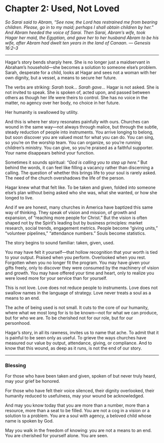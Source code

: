 # Chapter 2: Used, Not Loved

*So Sarai said to Abram, “See now, the Lord has restrained me from bearing children. Please, go in to my maid; perhaps I shall obtain children by her.” And Abram heeded the voice of Sarai. Then Sarai, Abram’s wife, took Hagar her maid, the Egyptian, and gave her to her husband Abram to be his wife, after Abram had dwelt ten years in the land of Canaan.*
— *Genesis 16:2–3*

---

Hagar’s story bends sharply here. She is no longer just a maidservant in Abraham’s household—she becomes a solution to someone else’s problem. Sarah, desperate for a child, looks at Hagar and sees not a woman with her own dignity, but a vessel, a means to secure her future.

The verbs are striking: *Sarah took… Sarah gave…* Hagar is not asked. She is not invited to speak. She is spoken of, acted upon, and passed between others as though her life were theirs to control. She has no voice in the matter, no agency over her body, no choice in her future.

Her humanity is swallowed by utility.

And this is where her story resonates painfully with ours. Churches can wound in the same way—not always through malice, but through the subtle, steady reduction of people into instruments. You arrive longing to belong, but soon discover you are valued most for what you can do. You can sing, so you’re on the worship team. You can organize, so you’re running children’s ministry. You can give, so you’re praised as a faithful supporter. Your name disappears behind your function.

Sometimes it sounds spiritual: *“God is calling you to step up here.”* But behind the words, it can feel like filling a vacancy rather than discerning a calling. The question of whether this brings life to your soul is rarely asked. The need of the church overshadows the life of the person.

Hagar knew what that felt like. To be taken and given, folded into someone else’s plan without being asked who she was, what she wanted, or how she longed to live.

And if we are honest, many churches in America have baptized this same way of thinking. They speak of vision and mission, of growth and expansion, of “reaching more people for Christ.” But the vision is often shaped not by the Spirit’s leading but by business principles: market research, social trends, engagement metrics. People become “giving units,” “volunteer pipelines,” “attendance numbers.” Souls become statistics.

The story begins to sound familiar: taken, given, used.

You may have felt it yourself—that hollow recognition that your worth is tied to your output. Praised when you perform. Overlooked when you rest. Forgotten when you no longer fit the program. You may have given your gifts freely, only to discover they were consumed by the machinery of vision and growth. You may have offered your time and heart, only to realize you were loved more for your service than for yourself.

This is not love. Love does not reduce people to instruments. Love does not swallow names in the language of strategy. Love never treats a soul as a means to an end.

The ache of being used is not small. It cuts to the core of our humanity, where what we most long for is to be known—not for what we can produce, but for who we are. To be cherished not for our role, but for our personhood.

Hagar’s story, in all its rawness, invites us to name that ache. To admit that it is painful to be seen only as useful. To grieve the ways churches have measured our value by output, attendance, giving, or compliance. And to know that this wound, as deep as it runs, is not the end of our story.

---

### Blessing

For those who have been taken and given,
spoken of but never truly heard,
may your grief be honored.

For those who have felt their voice silenced,
their dignity overlooked,
their humanity reduced to usefulness,
may your wound be acknowledged.

And may you know today that you are more than a number,
more than a resource, more than a seat to be filled.
You are not a cog in a vision or a solution to a problem.
You are a soul with agency,
a beloved child whose name is spoken by God.

May you walk in the freedom of knowing:
you are not a means to an end.
You are cherished for yourself alone.
You are seen.

